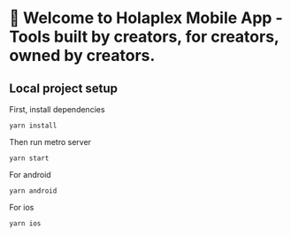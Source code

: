 # 👋 Welcome to Holaplex Mobile App - Tools built by creators, for creators, owned by creators.

## Local project setup

First, install dependencies

```
yarn install
```

Then run metro server

```
yarn start
```

For android

```
yarn android
```

For ios

```
yarn ios
```
